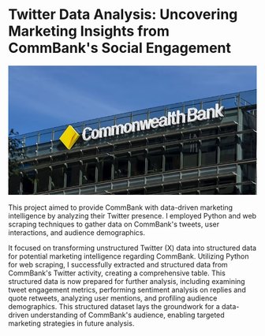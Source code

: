 # Twitter Data Analysis: Uncovering Marketing Insights from CommBank's Social Engagement

![Image Alt](https://github.com/eziukwuinnocent/Twitter-Data-Analysis-Uncovering-Marketing-Insights-from-CommBank-s-Social-Engagement/blob/9104d9472c2aa34d9280b83e987b219b24d1440b/CommBank.jpg)

This project aimed to provide CommBank with data-driven marketing intelligence by analyzing their Twitter presence. I employed Python and web scraping techniques to gather data on CommBank's tweets, user interactions, and audience demographics. 

It focused on transforming unstructured Twitter (X) data into structured data for potential marketing intelligence regarding CommBank. Utilizing Python for web scraping, I successfully extracted and structured data from CommBank's Twitter activity, creating a comprehensive table. This structured data is now prepared for further analysis, including examining tweet engagement metrics, performing sentiment analysis on replies and quote retweets, analyzing user mentions, and profiling audience demographics. This structured dataset lays the groundwork for a data-driven understanding of CommBank's audience, enabling targeted marketing strategies in future analysis.
